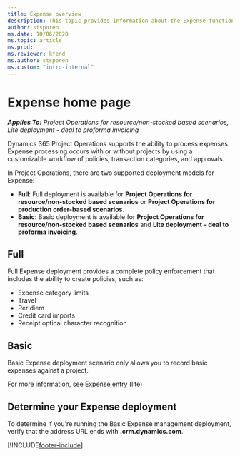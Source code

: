 ```yaml
---
title: Expense overview
description: This topic provides information about the Expense functionality in Project Operations. 
author: stsporen
ms.date: 10/06/2020
ms.topic: article
ms.prod:
ms.reviewer: kfend
ms.author: stsporen
ms.custom: "intro-internal"
---
```


# Expense home page

_**Applies To:** Project Operations for resource/non-stocked based scenarios, Lite deployment - deal to proforma invoicing_


Dynamics 365 Project Operations supports the ability to process expenses. Expense processing occurs with or without projects by using a customizable workflow of policies, transaction categories, and approvals.

In Project Operations, there are two supported deployment models for Expense: 

- **Full**: Full deployment is available for **Project Operations for resource/non-stocked based scenarios** or **Project Operations for production order-based scenarios**.
- **Basic**: Basic deployment is available for **Project Operations for resource/non-stocked based scenarios** and **Lite deployment – deal to proforma invoicing**.

## Full 
Full Expense deployment provides a complete policy enforcement that includes the ability to create policies, such as:

  - Expense category limits
  - Travel
  - Per diem
  - Credit card imports
  - Receipt optical character recognition

## Basic 
Basic Expense deployment scenario only allows you to record basic expenses against a project. 

For more information, see [Expense entry (lite)](basic-expense.md)

## Determine your Expense deployment
To determine if you're running the Basic Expense management deployment, verify that the address URL ends with **.crm.dynamics.com**. 


[!INCLUDE[footer-include](../includes/footer-banner.md)]